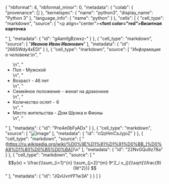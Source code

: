 {
  "nbformat": 4,
  "nbformat_minor": 0,
  "metadata": {
    "colab": {
      "provenance": []
    },
    "kernelspec": {
      "name": "python3",
      "display_name": "Python 3"
    },
    "language_info": {
      "name": "python"
    }
  },
  "cells": [
    {
      "cell_type": "markdown",
      "source": [
        "<p align=\"center\"><b><font color=\"red\">Визитная карточка</front></b></p>"
      ],
      "metadata": {
        "id": "g4amfgBzwxz-"
      }
    },
    {
      "cell_type": "markdown",
      "source": [
        "***Иванов Иван Иванович***"
      ],
      "metadata": {
        "id": "2665Wdy4xEDl"
      }
    },
    {
      "cell_type": "markdown",
      "source": [
        "<i>Информация о человеке:</i>\n",
        "<ul>\n",
        "<li>Пол - Мужской </li>\n",
        "<li>Возраст - 46 лет </li>\n",
        "<li>Семейное положение - женат на драконихе </li>\n",
        "<li>Количество ослят - 6 </li>\n",
        "<li>Место жительства - Дом Шрэка и Фионы </li>\n",
        "</ul>"
      ],
      "metadata": {
        "id": "Pre4e0bFyADx"
      }
    },
    {
      "cell_type": "markdown",
      "source": [
        "![image](https://kartinki.pics/uploads/posts/2022-02/1645505028_1-kartinkin-net-p-osel-iz-shreka-kartinki-1.jpg)"
      ],
      "metadata": {
        "id": "cQzHmCsJyjoZ"
      }
    },
    {
      "cell_type": "markdown",
      "source": [
        "(https://ru.wikipedia.org/wiki/%D0%9E%D1%81%D1%91%D0%BB_(%D0%A8%D1%80%D0%B5%D0%BA))\n"
      ],
      "metadata": {
        "id": "22NvGQu9z78a"
      }
    },
    {
      "cell_type": "markdown",
      "source": [
        "$$y(x) = \\frac{\\sum_{i=1}^{n} \\sum_{j=2}^{m} 9^2_i x_j}{\\sqrt{\\frac{9}{W^2}}} $$"
      ],
      "metadata": {
        "id": "JQvUvnYF1w3A"
      }
    }
  ]
}
